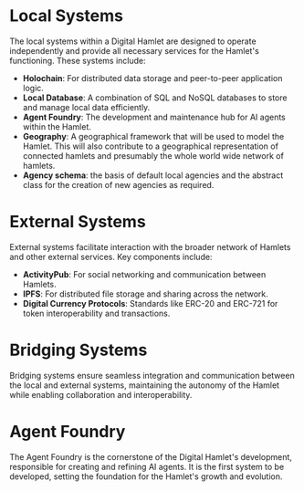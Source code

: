 # Local Systems

The local systems within a Digital Hamlet are designed to operate independently and provide all necessary services for the Hamlet's functioning. These systems include:

- **Holochain**: For distributed data storage and peer-to-peer application logic.
- **Local Database**: A combination of SQL and NoSQL databases to store and manage local data efficiently.
- **Agent Foundry**: The development and maintenance hub for AI agents within the Hamlet.
- **Geography**: A geographical framework that will be used to model the Hamlet. This will also contribute to a geographical representation of connected hamlets and presumably the whole world wide network of hamlets.
- **Agency schema**: the basis of default local agencies and the abstract class for the creation of new agencies as required.

# External Systems

External systems facilitate interaction with the broader network of Hamlets and other external services. Key components include:

- **ActivityPub**: For social networking and communication between Hamlets.
- **IPFS**: For distributed file storage and sharing across the network.
- **Digital Currency Protocols**: Standards like ERC-20 and ERC-721 for token interoperability and transactions.

# Bridging Systems

Bridging systems ensure seamless integration and communication between the local and external systems, maintaining the autonomy of the Hamlet while enabling collaboration and interoperability.

# Agent Foundry

The Agent Foundry is the cornerstone of the Digital Hamlet's development, responsible for creating and refining AI agents. It is the first system to be developed, setting the foundation for the Hamlet's growth and evolution.
